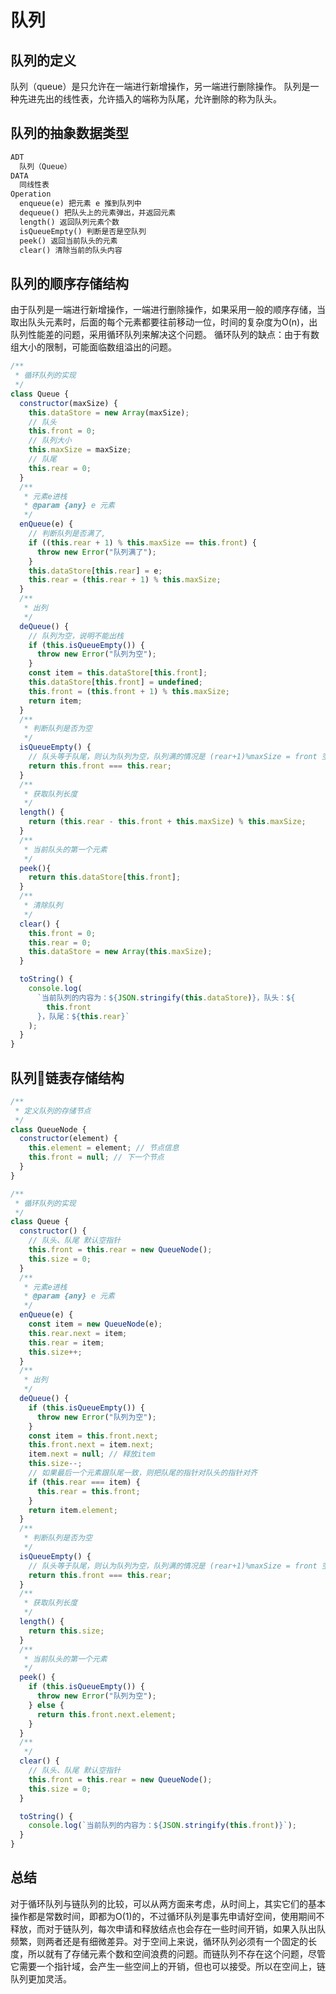 # 队列

## 队列的定义

队列（queue）是只允许在一端进行新增操作，另一端进行删除操作。
队列是一种先进先出的线性表，允许插入的端称为队尾，允许删除的称为队头。

## 队列的抽象数据类型

```md
ADT
  队列（Queue）
DATA
  同线性表
Operation
  enqueue(e) 把元素 e 推到队列中
  dequeue() 把队头上的元素弹出，并返回元素
  length() 返回队列元素个数
  isQueueEmpty() 判断是否是空队列
  peek() 返回当前队头的元素
  clear() 清除当前的队头内容
```

## 队列的顺序存储结构

由于队列是一端进行新增操作，一端进行删除操作，如果采用一般的顺序存储，当取出队头元素时，后面的每个元素都要往前移动一位，时间的复杂度为O(n)，出队列性能差的问题，采用循环队列来解决这个问题。
循环队列的缺点：由于有数组大小的限制，可能面临数组溢出的问题。

```js
/**
 * 循环队列的实现
 */
class Queue {
  constructor(maxSize) {
    this.dataStore = new Array(maxSize);
    // 队头
    this.front = 0;
    // 队列大小
    this.maxSize = maxSize;
    // 队尾
    this.rear = 0;
  }
  /**
   * 元素e进栈
   * @param {any} e 元素
   */
  enQueue(e) {
    // 判断队列是否满了,
    if ((this.rear + 1) % this.maxSize == this.front) {
      throw new Error("队列满了");
    }
    this.dataStore[this.rear] = e;
    this.rear = (this.rear + 1) % this.maxSize;
  }
  /**
   * 出列
   */
  deQueue() {
    // 队列为空，说明不能出栈
    if (this.isQueueEmpty()) {
      throw new Error("队列为空");
    }
    const item = this.dataStore[this.front];
    this.dataStore[this.front] = undefined;
    this.front = (this.front + 1) % this.maxSize;
    return item;
  }
  /**
   * 判断队列是否为空
   */
  isQueueEmpty() {
    // 队头等于队尾，则认为队列为空，队列满的情况是 (rear+1)%maxSize = front 空一格表示队列满的情况，跟队列为空做一次区分
    return this.front === this.rear;
  }
  /**
   * 获取队列长度
   */
  length() {
    return (this.rear - this.front + this.maxSize) % this.maxSize;
  }
  /**
   * 当前队头的第一个元素
   */
  peek(){
    return this.dataStore[this.front];
  }
  /**
   * 清除队列
   */
  clear() {
    this.front = 0;
    this.rear = 0;
    this.dataStore = new Array(this.maxSize);
  }

  toString() {
    console.log(
      `当前队列的内容为：${JSON.stringify(this.dataStore)}，队头：${
        this.front
      }，队尾：${this.rear}`
    );
  }
}


```

## 队列链表存储结构

```js
/**
 * 定义队列的存储节点
 */
class QueueNode {
  constructor(element) {
    this.element = element; // 节点信息
    this.front = null; // 下一个节点
  }
}

/**
 * 循环队列的实现
 */
class Queue {
  constructor() {
    // 队头、队尾 默认空指针
    this.front = this.rear = new QueueNode();
    this.size = 0;
  }
  /**
   * 元素e进栈
   * @param {any} e 元素
   */
  enQueue(e) {
    const item = new QueueNode(e);
    this.rear.next = item;
    this.rear = item;
    this.size++;
  }
  /**
   * 出列
   */
  deQueue() {
    if (this.isQueueEmpty()) {
      throw new Error("队列为空");
    }
    const item = this.front.next;
    this.front.next = item.next;
    item.next = null; // 释放item
    this.size--;
    // 如果最后一个元素跟队尾一致，则把队尾的指针对队头的指针对齐
    if (this.rear === item) {
      this.rear = this.front;
    }
    return item.element;
  }
  /**
   * 判断队列是否为空
   */
  isQueueEmpty() {
    // 队头等于队尾，则认为队列为空，队列满的情况是 (rear+1)%maxSize = front 空一格表示队列满的情况，跟队列为空做一次区分
    return this.front === this.rear;
  }
  /**
   * 获取队列长度
   */
  length() {
    return this.size;
  }
  /**
   * 当前队头的第一个元素
   */
  peek() {
    if (this.isQueueEmpty()) {
      throw new Error("队列为空");
    } else {
      return this.front.next.element;
    }
  }
  /**
   */
  clear() {
    // 队头、队尾 默认空指针
    this.front = this.rear = new QueueNode();
    this.size = 0;
  }

  toString() {
    console.log(`当前队列的内容为：${JSON.stringify(this.front)}`);
  }
}

```

## 总结

对于循环队列与链队列的比较，可以从两方面来考虑，从时间上，其实它们的基本操作都是常数时间，即都为O(1)的，不过循环队列是事先申请好空间，使用期间不释放，而对于链队列，每次申请和释放结点也会存在一些时间开销，如果入队出队频繁，则两者还是有细微差异。对于空间上来说，循环队列必须有一个固定的长度，所以就有了存储元素个数和空间浪费的问题。而链队列不存在这个问题，尽管它需要一个指针域，会产生一些空间上的开销，但也可以接受。所以在空间上，链队列更加灵活。